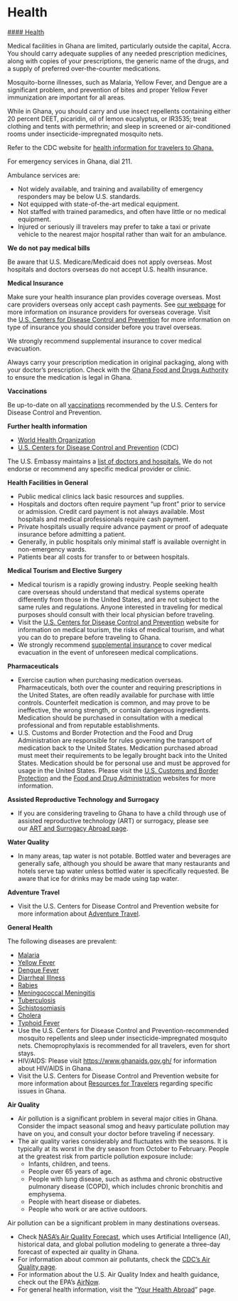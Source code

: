 # Health

[#### Health](javascript:void(0); "Health")

Medical facilities in Ghana are limited, particularly outside the capital, Accra. You should carry adequate supplies of any needed prescription medicines, along with copies of your prescriptions, the generic name of the drugs, and a supply of preferred over-the-counter medications.

Mosquito-borne illnesses, such as Malaria, Yellow Fever, and Dengue are a significant problem, and prevention of bites and proper Yellow Fever immunization are important for all areas.

While in Ghana, you should carry and use insect repellents containing either 20 percent DEET, picaridin, oil of lemon eucalyptus, or IR3535; treat clothing and tents with permethrin; and sleep in screened or air-conditioned rooms under insecticide-impregnated mosquito nets.

Refer to the CDC website for [health information for travelers to Ghana.](https://travel.state.gov/content/travel/en/international-travel/International-Travel-Country-Information-Pages/Ghana.html#ExternalPopup)

For emergency services in Ghana, dial 211.

Ambulance services are:

* Not widely available, and training and availability of emergency responders may be below U.S. standards.
* Not equipped with state-of-the-art medical equipment.
* Not staffed with trained paramedics, and often have little or no medical equipment.
* Injured or seriously ill travelers may prefer to take a taxi or private vehicle to the nearest major hospital rather than wait for an ambulance.

**We do not pay medical bills**

Be aware that U.S. Medicare/Medicaid does not apply overseas. Most hospitals and doctors overseas do not accept U.S. health insurance.

**Medical Insurance**

Make sure your health insurance plan provides coverage overseas. Most care providers overseas only accept cash payments. See [our webpage](https://travel.state.gov/content/travel/en/international-travel/before-you-go/your-health-abroad/insurance-providers-overseas.html) for more information on insurance providers for overseas coverage. Visit the [U.S. Centers for Disease Control and Prevention](https://www.cdc.gov/index.htm) for more information on type of insurance you should consider before you travel overseas.

We strongly recommend supplemental insurance to cover medical evacuation.

Always carry your prescription medication in original packaging, along with your doctor’s prescription. Check with the [Ghana Food and Drugs Authority](http://www.fdaghana.gov.gh/contact-us.php) to ensure the medication is legal in Ghana.

**Vaccinations**

Be up-to-date on all [vaccinations](http://wwwnc.cdc.gov/travel/page/vaccinations.htm) recommended by the U.S. Centers for Disease Control and Prevention.

**Further health information**

* [World Health Organization](https://www.who.int/)
* [U.S. Centers for Disease Control and Prevention](http://wwwnc.cdc.gov/travel/) (CDC)

The U.S. Embassy maintains a [list of doctors and hospitals.](https://gh.usembassy.gov/u-s-citizen-services/doctors/) We do not endorse or recommend any specific medical provider or clinic.

**Health Facilities in General**

* Public medical clinics lack basic resources and supplies.
* Hospitals and doctors often require payment “up front” prior to service or admission. Credit card payment is not always available. Most hospitals and medical professionals require cash payment.
* Private hospitals usually require advance payment or proof of adequate insurance before admitting a patient.
* Generally, in public hospitals only minimal staff is available overnight in non-emergency wards.
* Patients bear all costs for transfer to or between hospitals.

**Medical Tourism and Elective Surgery**

* Medical tourism is a rapidly growing industry. People seeking health care overseas should understand that medical systems operate differently from those in the United States, and are not subject to the same rules and regulations. Anyone interested in traveling for medical purposes should consult with their local physician before traveling.
* Visit the [U.S. Centers for Disease Control and Prevention](https://wwwnc.cdc.gov/travel/page/medical-tourism) website for information on medical tourism, the risks of medical tourism, and what you can do to prepare before traveling to Ghana.
* We strongly recommend [supplemental insurance](http://travel.state.gov/content/passports/english/go/health/insurance-providers.html) to cover medical evacuation in the event of unforeseen medical complications.

**Pharmaceuticals**

* Exercise caution when purchasing medication overseas. Pharmaceuticals, both over the counter and requiring prescriptions in the United States, are often readily available for purchase with little controls. Counterfeit medication is common, and may prove to be ineffective, the wrong strength, or contain dangerous ingredients. Medication should be purchased in consultation with a medical professional and from reputable establishments.
* U.S. Customs and Border Protection and the Food and Drug Administration are responsible for rules governing the transport of medication back to the United States. Medication purchased abroad must meet their requirements to be legally brought back into the United States. Medication should be for personal use and must be approved for usage in the United States. Please visit the [U.S. Customs and Border Protection](https://www.cbp.gov/travel/us-citizens/know-before-you-go/prohibited-and-restricted-items) and the [Food and Drug Administration](https://www.fda.gov/drugs/resourcesforyou/consumers/buyingusingmedicinesafely/buyingmedicinefromoutsidetheunitedstates/default.htm) websites for more information.

**Assisted Reproductive Technology and Surrogacy**

* If you are considering traveling to Ghana to have a child through use of assisted reproductive technology (ART) or surrogacy, please see our [ART and Surrogacy Abroad page](https://travel.state.gov/content/travel/en/legal/travel-legal-considerations/us-citizenship/Assisted-Reproductive-Technology-ART-Surrogacy-Abroad.html).

**Water Quality**

* In many areas, tap water is not potable. Bottled water and beverages are generally safe, although you should be aware that many restaurants and hotels serve tap water unless bottled water is specifically requested. Be aware that ice for drinks may be made using tap water.

**Adventure Travel**

* Visit the U.S. Centers for Disease Control and Prevention website for more information about [Adventure Travel](https://wwwnc.cdc.gov/travel/page/adventure).

**General Health**

The following diseases are prevalent:

* [Malaria](https://www.cdc.gov/parasites/malaria/index.html)
* [Yellow Fever](https://www.cdc.gov/yellowfever/)
* [Dengue Fever](https://www.cdc.gov/dengue/)
* [Diarrheal Illness](https://wwwnc.cdc.gov/travel/page/travelers-diarrhea)
* [Rabies](https://wwwnc.cdc.gov/travel/yellowbook/2020/travel-related-infectious-diseases/rabies)
* [Meningococcal Meningitis](https://wwwnc.cdc.gov/travel/yellowbook/2020/travel-related-infectious-diseases/meningococcal-disease)
* [Tuberculosis](https://wwwnc.cdc.gov/travel/yellowbook/2020/travel-related-infectious-diseases/tuberculosis)
* [Schistosomiasis](https://wwwnc.cdc.gov/travel/yellowbook/2020/travel-related-infectious-diseases/schistosomiasis)
* [Cholera](https://wwwnc.cdc.gov/travel/yellowbook/2020/travel-related-infectious-diseases/cholera)
* [Typhoid Fever](https://www.cdc.gov/vaccines/vpd/typhoid/index.html)
* Use the U.S. Centers for Disease Control and Prevention-recommended mosquito repellents and sleep under insecticide-impregnated mosquito nets. Chemoprophylaxis is recommended for all travelers, even for short stays.
* HIV/AIDS: Please visit <https://www.ghanaids.gov.gh/> for information about HIV/AIDS in Ghana.
* Visit the U.S. Centers for Disease Control and Prevention website for more information about [Resources for Travelers](https://wwwnc.cdc.gov/travel/page/traveler-information-center) regarding specific issues in Ghana.

**Air Quality**

* Air pollution is a significant problem in several major cities in Ghana. Consider the impact seasonal smog and heavy particulate pollution may have on you, and consult your doctor before traveling if necessary.
* The air quality varies considerably and fluctuates with the seasons. It is typically at its worst in the dry season from October to February. People at the greatest risk from particle pollution exposure include:
  + Infants, children, and teens.
  + People over 65 years of age.
  + People with lung disease, such as asthma and chronic obstructive pulmonary disease (COPD), which includes chronic bronchitis and emphysema.
  + People with heart disease or diabetes.
  + People who work or are active outdoors.

Air pollution can be a significant problem in many destinations overseas.

* Check [NASA’s Air Quality Forecast](https://aeronet.gsfc.nasa.gov/new_web/aqforecast), which uses Artificial Intelligence (AI), historical data, and global pollution modeling to generate a three-day forecast of expected air quality in Ghana.
* For information about common air pollutants, check the [CDC’s Air Quality page](https://www.cdc.gov/air-quality/pollutants/).
* For information about the U.S. Air Quality Index and health guidance, check out the EPA’s [AirNow](https://www.airnow.gov/aqi/aqi-basics/).
* For general health information, visit the “[Your Health Abroad](https://travel.state.gov/content/travel/en/international-travel/before-you-go/your-health-abroad.html)” page.